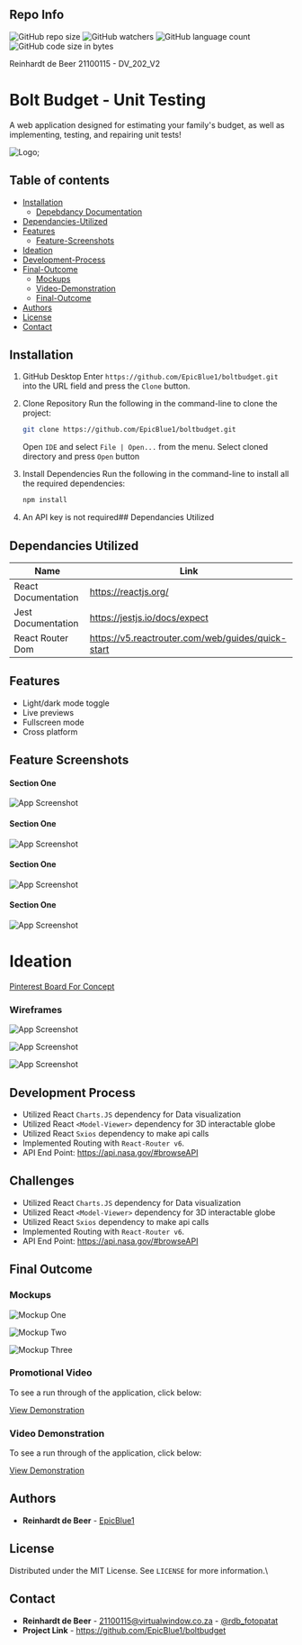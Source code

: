 
## Repo Info

![GitHub repo size](https://img.shields.io/github/repo-size/EpicBlue1/boltbudget)
![GitHub watchers](https://img.shields.io/github/watchers/EpicBlue1/boltbudget)
![GitHub language count](https://img.shields.io/github/languages/count/EpicBlue1/boltbudget)
![GitHub code size in bytes](https://img.shields.io/github/languages/code-size/EpicBlue1/boltbudget)


Reinhardt de Beer
21100115 - DV_202_V2

# Bolt Budget - Unit Testing

A web application designed for estimating your family's budget, as well as implementing, testing, and repairing unit tests!


![Logo](src/img/Logo.png);


## Table of contents

* [Installation](#Installation)
    * [Depebdancy Documentation](#Dependancies-Utilized)
* [Dependancies-Utilized](#Dependancies-Utilized)
* [Features](#Features)
    * [Feature-Screenshots](#Feature-Screenshots)
* [Ideation](#Ideation)
* [Development-Process](#Development-Process)
* [Final-Outcome](#Final-Outcome)
    * [Mockups](#Mockups)
    * [Video-Demonstration](#Video-Demonstration)
    * [Final-Outcome](#Final-Outcome)
* [Authors](#Authors)
* [License](#License)
* [Contact](#Contact)
## Installation

1. GitHub Desktop
Enter `https://github.com/EpicBlue1/boltbudget.git` into the URL field and press the `Clone` button.

2. Clone Repository
Run the following in the command-line to clone the project:
   ```sh
   git clone https://github.com/EpicBlue1/boltbudget.git
   ```
    Open `IDE` and select `File | Open...` from the menu. Select cloned directory and press `Open` button

3. Install Dependencies
Run the following in the command-line to install all the required dependencies:
   ```sh
   npm install
   ```

4. An API key is not required## Dependancies Utilized

## Dependancies Utilized

| Name              | Link                                                                     |
| ----------------- | ------------------------------------------------------------------------ |
| React Documentation |  https://reactjs.org/ |
| Jest Documentation  |  https://jestjs.io/docs/expect |
| React Router Dom    |  https://v5.reactrouter.com/web/guides/quick-start |


## Features

- Light/dark mode toggle
- Live previews
- Fullscreen mode
- Cross platform


## Feature Screenshots  
#### Section One
![App Screenshot](https://via.placeholder.com/468x300?text=App+Screenshot+Here)
#### Section One
![App Screenshot](https://via.placeholder.com/468x300?text=App+Screenshot+Here)
#### Section One
![App Screenshot](https://via.placeholder.com/468x300?text=App+Screenshot+Here)
#### Section One
![App Screenshot](https://via.placeholder.com/468x300?text=App+Screenshot+Here)


# Ideation
[Pinterest Board For Concept](https://za.pinterest.com/debeer0072/unit-testing-website/)
### Wireframes
![App Screenshot](https://via.placeholder.com/468x300?text=App+Screenshot+Here)

![App Screenshot](https://via.placeholder.com/468x300?text=App+Screenshot+Here)

![App Screenshot](https://via.placeholder.com/468x300?text=App+Screenshot+Here)


## Development Process

* Utilized React `Charts.JS` dependency for Data visualization
* Utilized React `<Model-Viewer>` dependency for 3D interactable globe
* Utilized React `Sxios` dependency to make api calls
* Implemented Routing with `React-Router v6`.
* API End Point: https://api.nasa.gov/#browseAPI 

## Challenges

* Utilized React `Charts.JS` dependency for Data visualization
* Utilized React `<Model-Viewer>` dependency for 3D interactable globe
* Utilized React `Sxios` dependency to make api calls
* Implemented Routing with `React-Router v6`.
* API End Point: https://api.nasa.gov/#browseAPI 

## Final Outcome

### Mockups

![Mockup One](src/img/IMAC%20SEVERAL%20COLORS%20FREE.jpg)

![Mockup Two](src/img/Mockup.jpg)

![Mockup Three](src/img/MockupTwo.jpg)

### Promotional Video

To see a run through of the application, click below:

[View Demonstration](https://youtu.be/_ifrJrLPCv0)

### Video Demonstration

To see a run through of the application, click below:

[View Demonstration](https://youtu.be/_ifrJrLPCv0)

## Authors

* **Reinhardt de Beer** - [EpicBlue1](https://github.com/EpicBlue1)

## License

Distributed under the MIT License. See `LICENSE` for more information.\

## Contact

* **Reinhardt de Beer** - [21100115@virtualwindow.co.za](mailto:21100115@virtualwindow.co.za) - [@rdb_fotopatat](https://www.instagram.com/rdb_fotopatat/) 
* **Project Link** - https://github.com/EpicBlue1/boltbudget